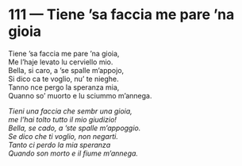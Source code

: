 # 111 — Tiene ’sa faccia me pare ’na gioia

Tiene ’sa faccia me pare ’na gioia,  
Me l’haje levato lu cerviello mio.  
Bella, si caro, a ’se spalle m’appojo,  
Si dico ca te voglio, nu’ te nieghe.  
Tanno nce pergo la speranza mia,  
Quanno so’ muorto e lu sciummo m’annega.

_Tieni una faccia che sembr una gioia,  
me l’hai tolto tutto il mio giudizio!  
Bella, se cado, a ’ste spalle m’appoggio.  
Se dico che ti voglio, non negarti.  
Tanto ci perdo la mia speranza  
Quando son morto e il fiume m’annega._

